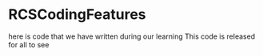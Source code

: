# RCSCodingFeatures
here is code that we have written during our learning
This code is released for all to see